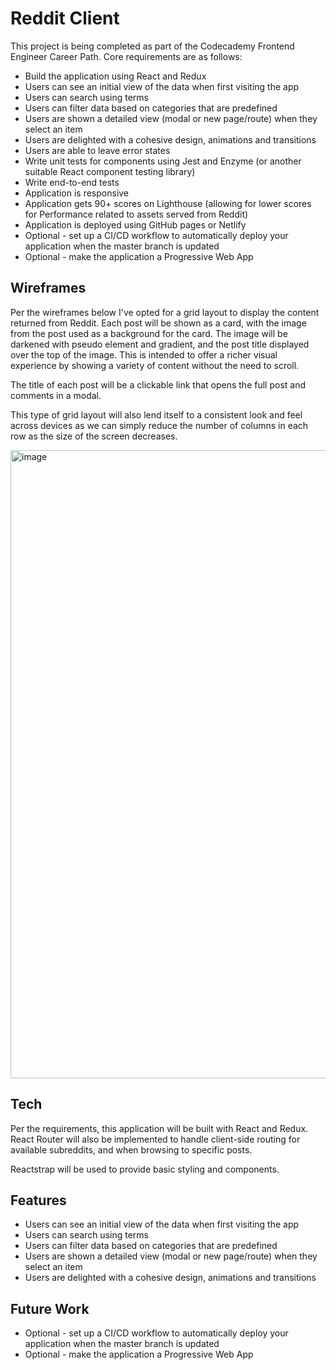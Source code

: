 # Reddit Client

This project is being completed as part of the Codecademy Frontend Engineer Career Path. Core requirements are as follows:

- Build the application using React and Redux
- Users can see an initial view of the data when first visiting the app
- Users can search using terms
- Users can filter data based on categories that are predefined
- Users are shown a detailed view (modal or new page/route) when they select an item
- Users are delighted with a cohesive design, animations and transitions
- Users are able to leave error states
- Write unit tests for components using Jest and Enzyme (or another suitable React component testing library)
- Write end-to-end tests
- Application is responsive
- Application gets 90+ scores on Lighthouse (allowing for lower scores for Performance related to assets served from Reddit)
- Application is deployed using GitHub pages or Netlify
- Optional - set up a CI/CD workflow to automatically deploy your application when the master branch is updated
- Optional - make the application a Progressive Web App

## Wireframes

Per the wireframes below I've opted for a grid layout to display the content returned from Reddit. Each post will be shown as a card, with the image from the post used as a background for the card. The image will be darkened with pseudo element and gradient, and the post title displayed over the top of the image. This is intended to offer a richer visual experience by showing a variety of content without the need to scroll.

The title of each post will be a clickable link that opens the full post and comments in a modal.

This type of grid layout will also lend itself to a consistent look and feel across devices as we can simply reduce the number of columns in each row as the size of the screen decreases.

<img width="1005" alt="image" src="https://user-images.githubusercontent.com/42552076/163736548-6cce415a-9317-413f-b9d2-a1a6e2127219.png">

## Tech

Per the requirements, this application will be built with React and Redux. React Router will also be implemented to handle client-side routing for available subreddits, and when browsing to specific posts.

Reactstrap will be used to provide basic styling and components.

## Features

- Users can see an initial view of the data when first visiting the app
- Users can search using terms
- Users can filter data based on categories that are predefined
- Users are shown a detailed view (modal or new page/route) when they select an item
- Users are delighted with a cohesive design, animations and transitions


## Future Work

- Optional - set up a CI/CD workflow to automatically deploy your application when the master branch is updated
- Optional - make the application a Progressive Web App
